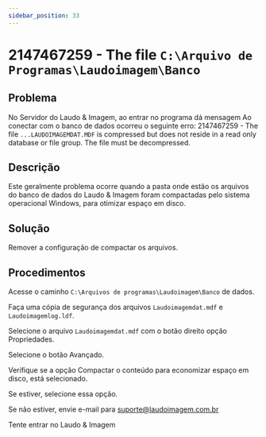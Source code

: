 ```yaml
---
sidebar_position: 33
---
```


# 2147467259 - The file `C:\Arquivo de Programas\Laudoimagem\Banco`

## Problema

No Servidor do Laudo & Imagem, ao entrar no programa dá mensagem
Ao conectar com o banco de dados ocorreu o seguinte erro:
2147467259 - The file `...LAUDOIMAGEMDAT.MDF` is compressed but
does not reside in a read only database or file group. The file
must be decompressed.

## Descrição

Este geralmente problema ocorre quando a pasta onde estão os
arquivos do banco de dados do Laudo & Imagem foram compactadas
pelo sistema operacional Windows, para otimizar espaço em disco.

## Solução

Remover a configuração de compactar os arquivos.

## Procedimentos

Acesse o caminho `C:\Arquivos de programas\Laudoimagem\Banco`
de dados.

Faça uma cópia de segurança dos arquivos `Laudoimagemdat.mdf` e
`Laudoimagemlog.ldf`.

Selecione o arquivo `Laudoimagemdat.mdf` com o botão direito opção
Propriedades.

Selecione o botão Avançado.

Verifique se a opção Compactar o conteúdo para economizar espaço
em disco, está selecionado.

Se estiver, selecione essa opção.

Se não estiver, envie e-mail para
[suporte@laudoimagem.com.br](mailto:suporte@laudoimagem.com.br)

Tente entrar no Laudo & Imagem